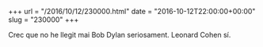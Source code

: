+++
url = "/2016/10/12/230000.html"
date = "2016-10-12T22:00:00+00:00"
slug = "230000"
+++

Crec que no he llegit mai Bob Dylan seriosament. Leonard Cohen sí.

